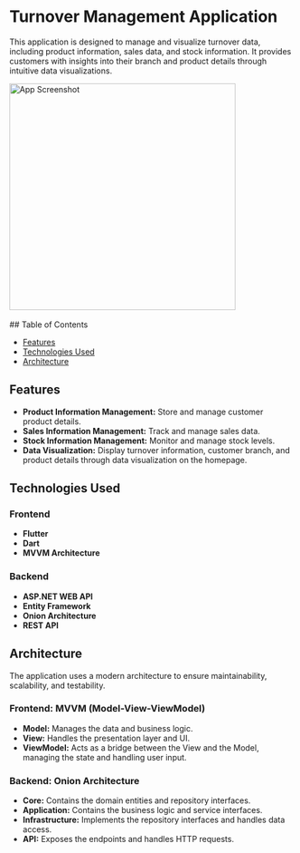 # Turnover Management Application

This application is designed to manage and visualize turnover data, including product information, sales data, and stock information. It provides customers with insights into their branch and product details through intuitive data visualizations.

<img src="https://github.com/erdemaksoy/GiroDashboard/assets/79666268/8feeb332-4a97-400b-a683-9b1daa6e4818" alt="App Screenshot" width="400"/>
<br><br>
## Table of Contents

- [Features](#features)
- [Technologies Used](#technologies-used)
- [Architecture](#architecture)

## Features

- **Product Information Management:** Store and manage customer product details.
- **Sales Information Management:** Track and manage sales data.
- **Stock Information Management:** Monitor and manage stock levels.
- **Data Visualization:** Display turnover information, customer branch, and product details through data visualization on the homepage.

## Technologies Used

### Frontend

- **Flutter**
- **Dart**
- **MVVM Architecture**

### Backend

- **ASP.NET WEB API**
- **Entity Framework**
- **Onion Architecture**
- **REST API**

## Architecture

The application uses a modern architecture to ensure maintainability, scalability, and testability.

### Frontend: MVVM (Model-View-ViewModel)

- **Model:** Manages the data and business logic.
- **View:** Handles the presentation layer and UI.
- **ViewModel:** Acts as a bridge between the View and the Model, managing the state and handling user input.

### Backend: Onion Architecture

- **Core:** Contains the domain entities and repository interfaces.
- **Application:** Contains the business logic and service interfaces.
- **Infrastructure:** Implements the repository interfaces and handles data access.
- **API:** Exposes the endpoints and handles HTTP requests.
